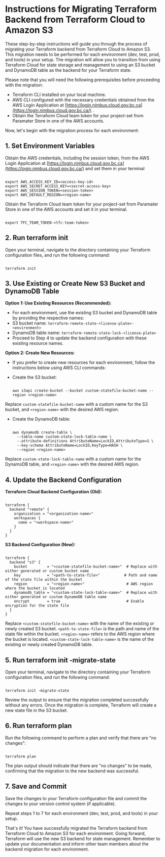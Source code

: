 # Instructions for Migrating Terraform Backend from Terraform Cloud to Amazon S3

These step-by-step instructions will guide you through the process of migrating your Terraform backend from Terraform Cloud to Amazon S3. This migration needs to be performed for each environment (dev, test, prod, and tools) in your setup. The migration will allow you to transition from using Terraform Cloud for state storage and management to using an S3 bucket and DynamoDB table as the backend for your Terraform state.

Please note that you will need the following prerequisites before proceeding with the migration:

- Terraform CLI installed on your local machine.
- AWS CLI configured with the necessary credentials obtained from the AWS Login Application at [https://login.nimbus.cloud.gov.bc.ca](https://login.nimbus.cloud.gov.bc.ca/) .
- Obtain the Terraform Cloud team token for your project-set from Paramater Store in one of the AWS accounts.

Now, let's begin with the migration process for each environment:

## 1. Set Environment Variables

Obtain the AWS credentials, including the session token, from the AWS Login Application at [https://login.nimbus.cloud.gov.bc.ca](https://login.nimbus.cloud.gov.bc.ca/) and set them in your terminal

```shell

export AWS_ACCESS_KEY_ID=<access-key-id>
export AWS_SECRET_ACCESS_KEY=<secret-access-key>
export AWS_SESSION_TOKEN=<session-token>
export AWS_DEFAULT_REGION=<region-name>
```

Obtain the Terraform Cloud team token for your project-set from Paramater Store in one of the AWS accounts and set it in your terminal.

```shell

export TFC_TEAM_TOKEN-<tfc-team-token>
```

## 2. Run terraform init

Open your terminal, navigate to the directory containing your Terraform configuration files, and run the following command:

```shell

terraform init
```

## 3. Use Existing or Create New S3 Bucket and DynamoDB Table

**Option 1: Use Existing Resources (Recommended):**  

- For each environment, use the existing S3 bucket and DynamoDB table by providing the respective names:
- S3 bucket name: `terraform-remote-state-<license-plate>-<environment>`
- DynamoDB table name: `terraform-remote-state-lock-<license-plate>`
- Proceed to Step 4 to update the backend configuration with these existing resource names.

**Option 2: Create New Resources:**  

- If you prefer to create new resources for each environment, follow the instructions below using AWS CLI commands:
- Create the S3 bucket:

  ```shell

  aws s3api create-bucket --bucket custom-statefile-bucket-name --region <region-name>
  ```

Replace `custom-statefile-bucket-name` with a custom name for the S3 bucket, and `<region-name>` with the desired AWS region.

- Create the DynamoDB table:

  ```shell

  aws dynamodb create-table \
    --table-name custom-state-lock-table-name \
    --attribute-definitions AttributeName=LockID,AttributeType=S \
    --key-schema AttributeName=LockID,KeyType=HASH \
    --region <region-name>
  ```

Replace `custom-state-lock-table-name` with a custom name for the DynamoDB table, and `<region-name>` with the desired AWS region.

## 4. Update the Backend Configuration

**Terraform Cloud Backend Configuration (Old):**

```hcl

terraform {
  backend "remote" {
    organization = "<organization-name>"
    workspaces {
      name = "<workspace-name>"
    }
  }
}
```

**S3 Backend Configuration (New):**

```hcl

terraform {
  backend "s3" {
    bucket         = "<custom-statefile-bucket-name>"  # Replace with either generated or custom bucket name
    key            = "<path-to-state-file>"           # Path and name of the state file within the bucket
    region         = "<region-name>"                   # AWS region where the bucket is located
    dynamodb_table = "<custom-state-lock-table-name>"  # Replace with either generated or custom DynamoDB table name
    encrypt        = true                              # Enable encryption for the state file
  }
}
```

Replace `<custom-statefile-bucket-name>` with the name of the existing or newly created S3 bucket. `<path-to-state-file>` is the path and name of the state file within the bucket. `<region-name>` refers to the AWS region where the bucket is located. `<custom-state-lock-table-name>` is the name of the existing or newly created DynamoDB table.

## 5. Run terraform init -migrate-state

Open your terminal, navigate to the directory containing your Terraform configuration files, and run the following command:

```shell

terraform init -migrate-state
```

Review the output to ensure that the migration completed successfully without any errors. Once the migration is complete, Terraform will create a new state file in the S3 bucket.

## 6. Run terraform plan

Run the following command to perform a plan and verify that there are "no changes":

```shell

terraform plan
```

The plan output should indicate that there are "no changes" to be made, confirming that the migration to the new backend was successful.

## 7. Save and Commit

Save the changes to your Terraform configuration file and commit the changes to your version control system (if applicable).

Repeat steps 1 to 7 for each environment (dev, test, prod, and tools) in your setup.

That's it! You have successfully migrated the Terraform backend from Terraform Cloud to Amazon S3 for each environment. Going forward, Terraform will use the new S3 backend for state management. Remember to update your documentation and inform other team members about the backend migration for each environment.
